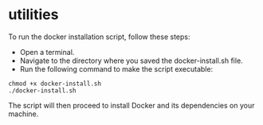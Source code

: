 # utilities

To run the docker installation script, follow these steps:

- Open a terminal.
- Navigate to the directory where you saved the docker-install.sh file.
- Run the following command to make the script executable:

```
chmod +x docker-install.sh
./docker-install.sh
```

The script will then proceed to install Docker and its dependencies on your machine.
